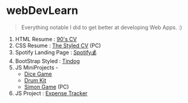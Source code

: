 # webDevLearn

>Everything notable I did to get better at developing Web Apps. :)

1) HTML Resume : <A href="https://abhigyanbafna.github.io/webDevLearn/personalSite_HTML/">90's CV</a> 
2) CSS Resume : <A href="https://abhigyanbafna.github.io/webDevLearn/personalSite_CSS/">The Styled CV</a> (PC)
3) Spotify Landing Page : <a href="https://abhigyanbafna.github.io/webDevLearn/spotify">Spotify💰</a>
4) BootStrap Styled : <A href="https://abhigyanbafna.github.io/webDevLearn/tindog/">Tindog</a>
5) JS MiniProjects -
    * <a href = "https://abhigyanbafna.github.io/webDevLearn/diceGame/dice.html">Dice Game</a> 
    * <A href="https://abhigyanbafna.github.io/webDevLearn/drumKit/">Drum Kit</a>
    * <A href="https://abhigyanbafna.github.io/webDevLearn/simonGame/">Simon Game</a> (PC)
7) JS Project : <A href="https://abhigyanbafna.github.io/webDevLearn/toDoList/">Expense Tracker</a>




